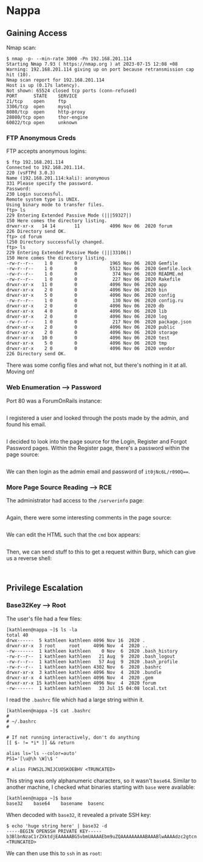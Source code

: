 # Nappa

## Gaining Access

Nmap scan:

```
$ nmap -p- --min-rate 3000 -Pn 192.168.201.114
Starting Nmap 7.93 ( https://nmap.org ) at 2023-07-15 12:08 +08
Warning: 192.168.201.114 giving up on port because retransmission cap hit (10).
Nmap scan report for 192.168.201.114
Host is up (0.17s latency).
Not shown: 65524 closed tcp ports (conn-refused)
PORT      STATE    SERVICE
21/tcp    open     ftp
3306/tcp  open     mysql
8080/tcp  open     http-proxy
28080/tcp open     thor-engine
60022/tcp open     unknown
```

### FTP Anonymous Creds

FTP accepts anonymous logins:

```
$ ftp 192.168.201.114                       
Connected to 192.168.201.114.
220 (vsFTPd 3.0.3)
Name (192.168.201.114:kali): anonymous
331 Please specify the password.
Password: 
230 Login successful.
Remote system type is UNIX.
Using binary mode to transfer files.
ftp> ls
229 Entering Extended Passive Mode (|||59327|)
150 Here comes the directory listing.
drwxr-xr-x   14 14       11           4096 Nov 06  2020 forum
226 Directory send OK.
ftp> cd forum
l250 Directory successfully changed.
ftp> ls
229 Entering Extended Passive Mode (|||33106|)
150 Here comes the directory listing.
-rw-r--r--    1 0        0            1965 Nov 06  2020 Gemfile
-rw-r--r--    1 0        0            5512 Nov 06  2020 Gemfile.lock
-rw-r--r--    1 0        0             374 Nov 06  2020 README.md
-rw-r--r--    1 0        0             227 Nov 06  2020 Rakefile
drwxr-xr-x   11 0        0            4096 Nov 06  2020 app
drwxr-xr-x    2 0        0            4096 Nov 06  2020 bin
drwxr-xr-x    5 0        0            4096 Nov 06  2020 config
-rw-r--r--    1 0        0             130 Nov 06  2020 config.ru
drwxr-xr-x    2 0        0            4096 Nov 06  2020 db
drwxr-xr-x    4 0        0            4096 Nov 06  2020 lib
drwxr-xr-x    2 0        0            4096 Nov 06  2020 log
-rw-r--r--    1 0        0             217 Nov 06  2020 package.json
drwxr-xr-x    2 0        0            4096 Nov 06  2020 public
drwxr-xr-x    2 0        0            4096 Nov 06  2020 storage
drwxr-xr-x   10 0        0            4096 Nov 06  2020 test
drwxr-xr-x    5 0        0            4096 Nov 06  2020 tmp
drwxr-xr-x    2 0        0            4096 Nov 06  2020 vendor
226 Directory send OK.
```

There was some config files and what not, but there's nothing in it at all. Moving on!

### Web Enumeration --> Password

Port 80 was a ForumOnRails instance:

<figure><img src="../../../.gitbook/assets/image (3088).png" alt=""><figcaption></figcaption></figure>

I registered a user and looked through the posts made by the admin, and found his email.

<figure><img src="../../../.gitbook/assets/image (3085).png" alt=""><figcaption></figcaption></figure>

I decided to look into the page source for the Login, Register and Forgot Password pages. Within the Register page, there's a password within the page source:

<figure><img src="../../../.gitbook/assets/image (1523).png" alt=""><figcaption></figcaption></figure>

We can then login as the admin email and password of `it0jNc6L/r090Q==`.&#x20;

### More Page Source Reading --> RCE

The administrator had access to the `/serverinfo` page:

<figure><img src="../../../.gitbook/assets/image (1535).png" alt=""><figcaption></figcaption></figure>

Again, there were some interesting comments in the page source:

<figure><img src="../../../.gitbook/assets/image (2561).png" alt=""><figcaption></figcaption></figure>

We can edit the HTML such that the `cmd` box appears:

<figure><img src="../../../.gitbook/assets/image (1271).png" alt=""><figcaption></figcaption></figure>

Then, we can send stuff to this to get a request within Burp, which can give us a reverse shell:

<figure><img src="../../../.gitbook/assets/image (2568).png" alt=""><figcaption></figcaption></figure>

<figure><img src="../../../.gitbook/assets/image (3744).png" alt=""><figcaption></figcaption></figure>

## Privilege Escalation

### Base32Key --> Root

The user's file had a few files:

```
[kathleen@nappa ~]$ ls -la
total 40
drwx------  5 kathleen kathleen 4096 Nov 16  2020 .
drwxr-xr-x  3 root     root     4096 Nov  4  2020 ..
-rw-------  1 kathleen kathleen    0 Nov  6  2020 .bash_history
-rw-r--r--  1 kathleen kathleen   21 Aug  9  2020 .bash_logout
-rw-r--r--  1 kathleen kathleen   57 Aug  9  2020 .bash_profile
-rw-r--r--  1 kathleen kathleen 4302 Nov  6  2020 .bashrc
drwxr-xr-x  3 kathleen kathleen 4096 Nov  4  2020 .bundle
drwxr-xr-x  4 kathleen kathleen 4096 Nov  4  2020 .gem
drwxr-xr-x 15 kathleen kathleen 4096 Nov  4  2020 forum
-rw-------  1 kathleen kathleen   33 Jul 15 04:08 local.txt
```

I read the `.bashrc` file which had a large string within it.&#x20;

```
[kathleen@nappa ~]$ cat .bashrc
#
# ~/.bashrc
#

# If not running interactively, don't do anything
[[ $- != *i* ]] && return

alias ls='ls --color=auto'
PS1='[\u@\h \W]\$ '

# alias FUWS2LJNIJCUOSKOEBHV <TRUNCATED>
```

This string was only alphanumeric characters, so it wasn't `base64`. Similar to another machine, I checked what binaries starting with `base` were available:

```
[kathleen@nappa ~]$ base
base32    base64    basename  basenc
```

When decoded with `base32`, it revealed a private SSH key:

```
$ echo 'huge string here' | base32 -d
-----BEGIN OPENSSH PRIVATE KEY-----
b3BlbnNzaC1rZXktdjEAAAAABG5vbmUAAAAEbm9uZQAAAAAAAAABAAABlwAAAAdzc2gtcn
<TRUNCATED>
```

We can then use this to `ssh` in as `root`:

<figure><img src="../../../.gitbook/assets/image (3169).png" alt=""><figcaption></figcaption></figure>
